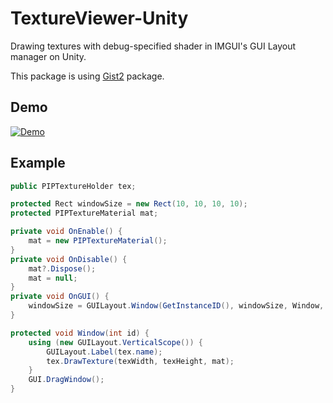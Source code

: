 # TextureViewer-Unity

Drawing textures with debug-specified shader in IMGUI's GUI Layout manager on Unity.

This package is using [Gist2](https://github.com/nobnak/Gist2) package.

## Demo
[![Demo](http://img.youtube.com/vi/G90Q0EHsT5g/mqdefault.jpg)](https://youtu.be/G90Q0EHsT5g)

## Example
```csharp
public PIPTextureHolder tex;

protected Rect windowSize = new Rect(10, 10, 10, 10);
protected PIPTextureMaterial mat;

private void OnEnable() {
    mat = new PIPTextureMaterial();
}
private void OnDisable() {
    mat?.Dispose();
    mat = null;
}
private void OnGUI() {
    windowSize = GUILayout.Window(GetInstanceID(), windowSize, Window, name);
}

protected void Window(int id) { 
    using (new GUILayout.VerticalScope()) {
        GUILayout.Label(tex.name);
        tex.DrawTexture(texWidth, texHeight, mat);
    }
    GUI.DragWindow();
}

```

